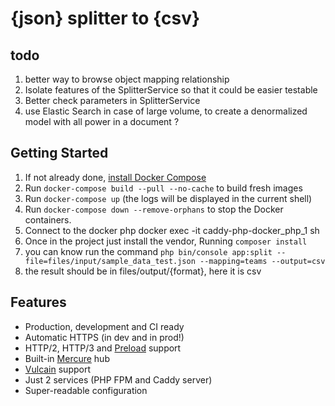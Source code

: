 # {json} splitter to {csv} 

## todo
1. better way to browse object mapping relationship
2. Isolate features of the SplitterService so that it could be easier testable
3. Better check parameters in SplitterService
4. use Elastic Search in case of large volume, to create a denormalized model with all power in a document ?

## Getting Started

1. If not already done, [install Docker Compose](https://docs.docker.com/compose/install/)
2. Run `docker-compose build --pull --no-cache` to build fresh images
3. Run `docker-compose up` (the logs will be displayed in the current shell)
4. Run `docker-compose down --remove-orphans` to stop the Docker containers.
5. Connect to the docker php docker exec -it caddy-php-docker_php_1 sh 
6. Once in the project just install the vendor, Running `composer install`
7. you can know run the command `php bin/console app:split --file=files/input/sample_data_test.json --mapping=teams --output=csv`
8. the result should be in files/output/{format}, here it is csv

## Features

* Production, development and CI ready
* Automatic HTTPS (in dev and in prod!)
* HTTP/2, HTTP/3 and [Preload](https://symfony.com/doc/current/web_link.html) support
* Built-in [Mercure](https://symfony.com/doc/current/mercure.html) hub
* [Vulcain](https://vulcain.rocks) support
* Just 2 services (PHP FPM and Caddy server)
* Super-readable configuration
